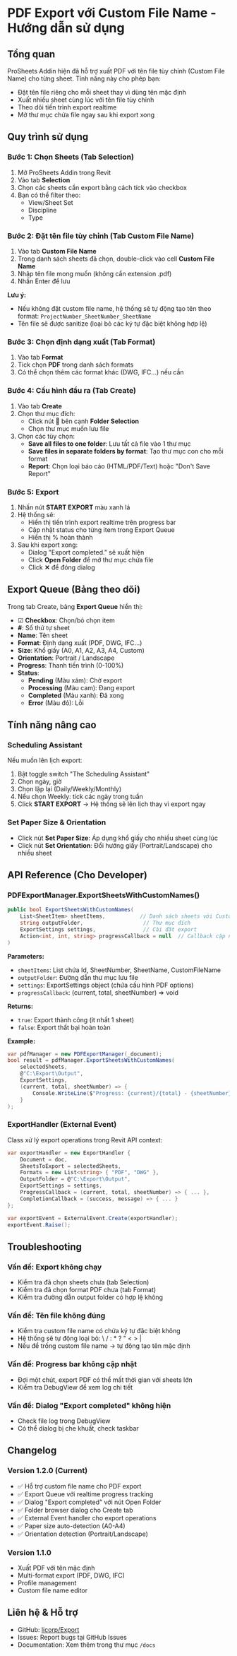 # PDF Export với Custom File Name - Hướng dẫn sử dụng

## Tổng quan
ProSheets Addin hiện đã hỗ trợ xuất PDF với tên file tùy chỉnh (Custom File Name) cho từng sheet. Tính năng này cho phép bạn:
- Đặt tên file riêng cho mỗi sheet thay vì dùng tên mặc định
- Xuất nhiều sheet cùng lúc với tên file tùy chỉnh
- Theo dõi tiến trình export realtime
- Mở thư mục chứa file ngay sau khi export xong

## Quy trình sử dụng

### Bước 1: Chọn Sheets (Tab Selection)
1. Mở ProSheets Addin trong Revit
2. Vào tab **Selection**
3. Chọn các sheets cần export bằng cách tick vào checkbox
4. Bạn có thể filter theo:
   - View/Sheet Set
   - Discipline
   - Type

### Bước 2: Đặt tên file tùy chỉnh (Tab Custom File Name)
1. Vào tab **Custom File Name**
2. Trong danh sách sheets đã chọn, double-click vào cell **Custom File Name**
3. Nhập tên file mong muốn (không cần extension .pdf)
4. Nhấn Enter để lưu

**Lưu ý:**
- Nếu không đặt custom file name, hệ thống sẽ tự động tạo tên theo format: `ProjectNumber_SheetNumber_SheetName`
- Tên file sẽ được sanitize (loại bỏ các ký tự đặc biệt không hợp lệ)

### Bước 3: Chọn định dạng xuất (Tab Format)
1. Vào tab **Format**
2. Tick chọn **PDF** trong danh sách formats
3. Có thể chọn thêm các format khác (DWG, IFC...) nếu cần

### Bước 4: Cấu hình đầu ra (Tab Create)
1. Vào tab **Create**
2. Chọn thư mục đích:
   - Click nút 📁 bên cạnh **Folder Selection**
   - Chọn thư mục muốn lưu file
3. Chọn các tùy chọn:
   - **Save all files to one folder**: Lưu tất cả file vào 1 thư mục
   - **Save files in separate folders by format**: Tạo thư mục con cho mỗi format
   - **Report**: Chọn loại báo cáo (HTML/PDF/Text) hoặc "Don't Save Report"

### Bước 5: Export
1. Nhấn nút **START EXPORT** màu xanh lá
2. Hệ thống sẽ:
   - Hiển thị tiến trình export realtime trên progress bar
   - Cập nhật status cho từng item trong Export Queue
   - Hiển thị % hoàn thành
3. Sau khi export xong:
   - Dialog "Export completed." sẽ xuất hiện
   - Click **Open Folder** để mở thư mục chứa file
   - Click **✕** để đóng dialog

## Export Queue (Bảng theo dõi)
Trong tab Create, bảng **Export Queue** hiển thị:
- ☑ **Checkbox**: Chọn/bỏ chọn item
- **#**: Số thứ tự sheet
- **Name**: Tên sheet
- **Format**: Định dạng xuất (PDF, DWG, IFC...)
- **Size**: Khổ giấy (A0, A1, A2, A3, A4, Custom)
- **Orientation**: Portrait / Landscape
- **Progress**: Thanh tiến trình (0-100%)
- **Status**: 
  - **Pending** (Màu xám): Chờ export
  - **Processing** (Màu cam): Đang export
  - **Completed** (Màu xanh): Đã xong
  - **Error** (Màu đỏ): Lỗi

## Tính năng nâng cao

### Scheduling Assistant
Nếu muốn lên lịch export:
1. Bật toggle switch "The Scheduling Assistant"
2. Chọn ngày, giờ
3. Chọn lặp lại (Daily/Weekly/Monthly)
4. Nếu chọn Weekly: tick các ngày trong tuần
5. Click **START EXPORT** → Hệ thống sẽ lên lịch thay vì export ngay

### Set Paper Size & Orientation
- Click nút **Set Paper Size**: Áp dụng khổ giấy cho nhiều sheet cùng lúc
- Click nút **Set Orientation**: Đổi hướng giấy (Portrait/Landscape) cho nhiều sheet

## API Reference (Cho Developer)

### PDFExportManager.ExportSheetsWithCustomNames()
```csharp
public bool ExportSheetsWithCustomNames(
    List<SheetItem> sheetItems,           // Danh sách sheets với CustomFileName
    string outputFolder,                   // Thư mục đích
    ExportSettings settings,               // Cài đặt export
    Action<int, int, string> progressCallback = null  // Callback cập nhật tiến trình
)
```

**Parameters:**
- `sheetItems`: List<SheetItem> chứa Id, SheetNumber, SheetName, CustomFileName
- `outputFolder`: Đường dẫn thư mục lưu file
- `settings`: ExportSettings object (chứa cấu hình PDF options)
- `progressCallback`: (current, total, sheetNumber) => void

**Returns:**
- `true`: Export thành công (ít nhất 1 sheet)
- `false`: Export thất bại hoàn toàn

**Example:**
```csharp
var pdfManager = new PDFExportManager(_document);
bool result = pdfManager.ExportSheetsWithCustomNames(
    selectedSheets,
    @"C:\Export\Output",
    ExportSettings,
    (current, total, sheetNumber) => {
        Console.WriteLine($"Progress: {current}/{total} - {sheetNumber}");
    }
);
```

### ExportHandler (External Event)
Class xử lý export operations trong Revit API context:
```csharp
var exportHandler = new ExportHandler {
    Document = doc,
    SheetsToExport = selectedSheets,
    Formats = new List<string> { "PDF", "DWG" },
    OutputFolder = @"C:\Export\Output",
    ExportSettings = settings,
    ProgressCallback = (current, total, sheetNumber) => { ... },
    CompletionCallback = (success, message) => { ... }
};

var exportEvent = ExternalEvent.Create(exportHandler);
exportEvent.Raise();
```

## Troubleshooting

### Vấn đề: Export không chạy
- Kiểm tra đã chọn sheets chưa (tab Selection)
- Kiểm tra đã chọn format PDF chưa (tab Format)
- Kiểm tra đường dẫn output folder có hợp lệ không

### Vấn đề: Tên file không đúng
- Kiểm tra custom file name có chứa ký tự đặc biệt không
- Hệ thống sẽ tự động loại bỏ: \ / : * ? " < > |
- Nếu để trống custom file name → tự động tạo tên mặc định

### Vấn đề: Progress bar không cập nhật
- Đợi một chút, export PDF có thể mất thời gian với sheets lớn
- Kiểm tra DebugView để xem log chi tiết

### Vấn đề: Dialog "Export completed" không hiện
- Check file log trong DebugView
- Có thể dialog bị che khuất, check taskbar

## Changelog

### Version 1.2.0 (Current)
- ✅ Hỗ trợ custom file name cho PDF export
- ✅ Export Queue với realtime progress tracking
- ✅ Dialog "Export completed" với nút Open Folder
- ✅ Folder browser dialog cho Create tab
- ✅ External Event handler cho export operations
- ✅ Paper size auto-detection (A0-A4)
- ✅ Orientation detection (Portrait/Landscape)

### Version 1.1.0
- Xuất PDF với tên mặc định
- Multi-format export (PDF, DWG, IFC)
- Profile management
- Custom file name editor

## Liên hệ & Hỗ trợ
- GitHub: [licorp/Export](https://github.com/licorp/Export)
- Issues: Report bugs tại GitHub Issues
- Documentation: Xem thêm trong thư mục `/docs`
